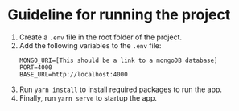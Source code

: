 # Guideline for running the project

1. Create a `.env` file in the root folder of the project. 
2. Add the following variables to the `.env` file:
    ```
    MONGO_URI=[This should be a link to a mongoDB database]
    PORT=4000
    BASE_URL=http://localhost:4000
    ```
3. Run `yarn install` to install required packages to run the app.
4. Finally, run `yarn serve` to startup the app.
